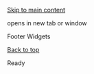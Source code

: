 [Skip to main content](https://www.pittsburghpa.gov/Site-Footer/Footer-Widgets#main-content)

opens in new tab or window

Footer Widgets

[Back to top](https://www.pittsburghpa.gov/Site-Footer/Footer-Widgets#body-top)

Ready
